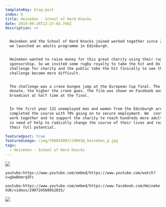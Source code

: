 ```yaml
---
templateKey: blog-post
index: 8
title: Heineken - School of Hard Knocks
date: 2019-09-26T13:37:03.746Z
description: >+


  Heineken and the School of Hard Knocks joined worked together since 2017 when
  we launched an adults programme in Edinburgh. 


  Heineken wanted to raise money for this great charity using their rugby
  sponsorship. So we invited some rugby royalty to take the hit and do a
  challenge for charity and the public take the hit finically to see the
  challenge become more difficult. 


  The challenge was a crane bungee jump at the European Cup final. The more you
  donate, the higher the crane goes. The film was shown on Facebook and live and
  broadcast at half time at the final.


  In the first year 132 unemployed men and women from the Edinburgh area
  completed the course with 70% going on to secure employment. We  continue to
  work together and to support the charity to reach hundreds more adults who are
  in need of help to radically change the course of their lives and realise
  their full potential.

featuredpost: true
featuredimage: /img/700019007cl00018_heineken_p.jpg
tags:
  - Heineken - School of Hard Knocks
---
```

![](/img/mock-2-sohk.jpg)

`youtube:https://www.youtube.com/embed/https://www.youtube.com/watch?v=gbeBhmrq5Fc`

`youtube:https://www.youtube.com/embed/https://www.facebook.com/HeinekenUK/videos/290724568052035/`

![](/img/ugo-bt.jpg)
